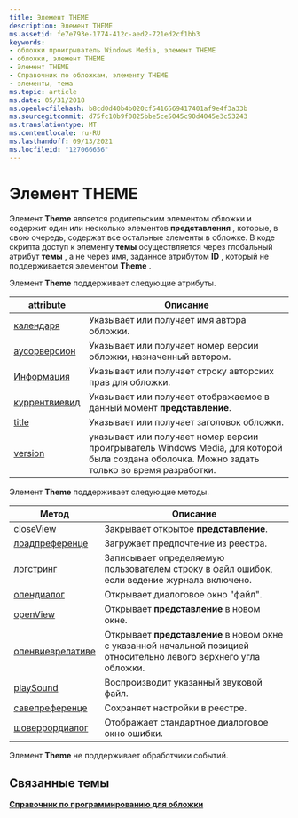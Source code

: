 ```yaml
---
title: Элемент THEME
description: Элемент THEME
ms.assetid: fe7e793e-1774-412c-aed2-721ed2cf1bb3
keywords:
- обложки проигрыватель Windows Media, элемент THEME
- обложки, элемент THEME
- Элемент THEME
- Справочник по обложкам, элементу THEME
- элементы, тема
ms.topic: article
ms.date: 05/31/2018
ms.openlocfilehash: b8cd0d40b4b020cf5416569417401af9e4f3a33b
ms.sourcegitcommit: d75fc10b9f0825bbe5ce5045c90d4045e3c53243
ms.translationtype: MT
ms.contentlocale: ru-RU
ms.lasthandoff: 09/13/2021
ms.locfileid: "127066656"
---
```

# <a name="theme-element"></a>Элемент THEME

Элемент **Theme** является родительским элементом обложки и содержит один или несколько элементов **представления** , которые, в свою очередь, содержат все остальные элементы в обложке. В коде скрипта доступ к элементу **темы** осуществляется через глобальный атрибут **темы** , а не через имя, заданное атрибутом **ID** , который не поддерживается элементом **Theme** .

Элемент **Theme** поддерживает следующие атрибуты.



| attribute                                | Описание                                                                                                                     |
|------------------------------------------|---------------------------------------------------------------------------------------------------------------------------------|
| [календаря](theme-author.md)               | Указывает или получает имя автора обложки.                                                                      |
| [аусорверсион](theme-authorversion.md) | Указывает или получает номер версии обложки, назначенный автором.                                                |
| [Информация](theme-copyright.md)         | Указывает или получает строку авторских прав для обложки.                                                                       |
| [куррентвиевид](theme-currentviewid.md) | Указывает или получает отображаемое в данный момент **представление**.                                                                        |
| [title](theme-title.md)                 | Указывает или получает заголовок обложки.                                                                                   |
| [version](theme-version.md)             | указывает или получает номер версии проигрыватель Windows Media, для которой была создана оболочка. Можно задать только во время разработки. |



 

Элемент **Theme** поддерживает следующие методы.



| Метод                                         | Описание                                                                                                     |
|------------------------------------------------|-----------------------------------------------------------------------------------------------------------------|
| [closeView](theme-closeview.md)               | Закрывает открытое **представление**.                                                                                        |
| [лоадпреференце](theme-loadpreference.md)     | Загружает предпочтение из реестра.                                                                           |
| [логстринг](theme-logstring.md)               | Записывает определяемую пользователем строку в файл ошибок, если ведение журнала включено.                                            |
| [опендиалог](theme-opendialog.md)             | Открывает диалоговое окно "файл".                                                                                        |
| [openView](theme-openview.md)                 | Открывает **представление** в новом окне.                                                                               |
| [опенвиеврелативе](theme-openviewrelative.md) | Открывает **представление** в новом окне с указанной начальной позицией относительно левого верхнего угла обложки. |
| [playSound](theme-playsound.md)               | Воспроизводит указанный звуковой файл.                                                                                 |
| [савепреференце](theme-savepreference.md)     | Сохраняет настройки в реестре.                                                                             |
| [шоверрордиалог](theme-showerrordialog.md)   | Отображает стандартное диалоговое окно ошибки.                                                                         |



 

Элемент **Theme** не поддерживает обработчики событий.

## <a name="related-topics"></a>Связанные темы

<dl> <dt>

[**Справочник по программированию для обложки**](skin-programming-reference.md)
</dt> </dl>

 

 




